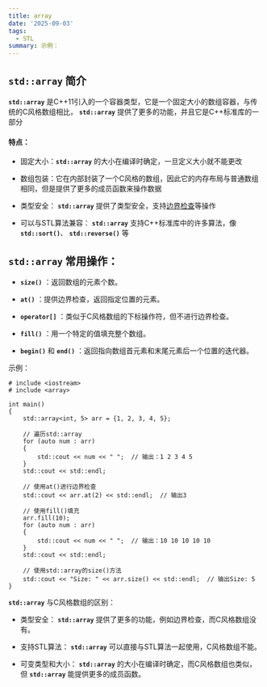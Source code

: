 ```yaml
---
title: array
date: '2025-09-03'
tags:
  - STL
summary: 示例：
---
```

## **`std::array`** 简介
 **`std::array`** 是C++11引入的一个容器类型，它是一个固定大小的数组容器，与传统的C风格数组相比， **`std::array`** 提供了更多的功能，并且它是C++标准库的一部分

#### 特点：

* 固定大小：**`std::array`** 的大小在编译时确定，一旦定义大小就不能更改

* 数组包装：它在内部封装了一个C风格的数组，因此它的内存布局与普通数组相同，但是提供了更多的成员函数来操作数据

* 类型安全： **`std::array`** 提供了类型安全，支持[边界检查](https://github.com/EthanQC/my-learning-record/blob/main/cpp/STL/vector.md#边界检查)等操作

* 可以与STL算法兼容： **`std::array`** 支持C++标准库中的许多算法，像 **`std::sort()`**、 **`std::reverse()`** 等

## **`std::array`** 常用操作：

* **`size()`** ：返回数组的元素个数。

* **`at()`** ：提供边界检查，返回指定位置的元素。

* **`operator[]`** ：类似于C风格数组的下标操作符，但不进行边界检查。

* **`fill()`** ：用一个特定的值填充整个数组。

* **`begin()`** 和 **`end()`** ：返回指向数组首元素和末尾元素后一个位置的迭代器。

示例：

    # include <iostream>
    # include <array>

    int main()
    {
        std::array<int, 5> arr = {1, 2, 3, 4, 5};
        
        // 遍历std::array
        for (auto num : arr)
        {
            std::cout << num << " ";  // 输出：1 2 3 4 5
        }
        std::cout << std::endl;

        // 使用at()进行边界检查
        std::cout << arr.at(2) << std::endl;  // 输出3
        
        // 使用fill()填充
        arr.fill(10);
        for (auto num : arr)
        {
            std::cout << num << " ";  // 输出：10 10 10 10 10
        }
        std::cout << std::endl;

        // 使用std::array的size()方法
        std::cout << "Size: " << arr.size() << std::endl;  // 输出Size: 5
    }

 **`std::array`** 与C风格数组的区别：

* 类型安全： **`std::array`** 提供了更多的功能，例如边界检查，而C风格数组没有。

* 支持STL算法： **`std::array`** 可以直接与STL算法一起使用，C风格数组不能。

* 可变类型和大小： **`std::array`** 的大小在编译时确定，而C风格数组也类似，但 **`std::array`** 能提供更多的成员函数。
